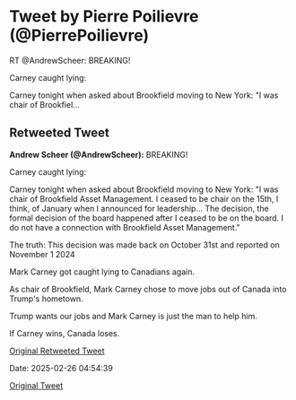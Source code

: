 # Tweet by Pierre Poilievre (@PierrePoilievre)

RT @AndrewScheer: BREAKING!

Carney caught lying:

Carney tonight when asked about Brookfield moving to New York: "I was chair of Brookfiel…

## Retweeted Tweet

**Andrew Scheer (@AndrewScheer):** BREAKING!

Carney caught lying:

Carney tonight when asked about Brookfield moving to New York: "I was chair of Brookfield Asset Management. I ceased to be chair on the 15th, I think, of January when I announced for leadership... The decision, the formal decision of the board happened after I ceased to be on the board. I do not have a connection with Brookfield Asset Management."

The truth: This decision was made back on October 31st and reported on November 1 2024

Mark Carney got caught lying to Canadians again. 

As chair of Brookfield, Mark Carney chose to move jobs out of Canada into Trump's hometown. 

Trump wants our jobs and Mark Carney is just the man to help him.

If Carney wins, Canada loses.

[Original Retweeted Tweet](https://x.com/AndrewScheer/status/1894610468024848768)

Date: 2025-02-26 04:54:39

[Original Tweet](https://x.com/PierrePoilievre/status/1894612014149816400)
